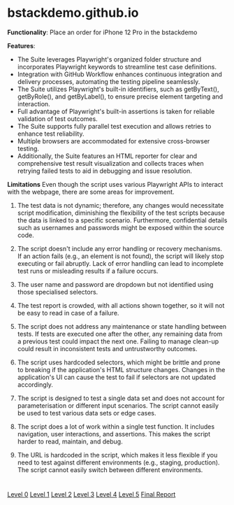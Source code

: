 # bstackdemo.github.io

**Functionality**: Place an order for iPhone 12 Pro in the bstackdemo

**Features**:
- The Suite leverages Playwright's organized folder structure and incorporates Playwright keywords to streamline test case definitions.
- Integration with GitHub Workflow enhances continuous integration and delivery processes, automating the testing pipeline seamlessly.
- The Suite utilizes Playwright's built-in identifiers, such as getByText(), getByRole(), and getByLabel(), to ensure precise element targeting and interaction.
- Full advantage of Playwright's built-in assertions is taken for reliable validation of test outcomes.
- The Suite supports fully parallel test execution and allows retries to enhance test reliability.
- Multiple browsers are accommodated for extensive cross-browser testing.
- Additionally, the Suite features an HTML reporter for clear and comprehensive test result visualization and collects traces when retrying failed tests to aid in debugging and issue resolution.

**Limitations**
Even though the script uses various Playwright APIs to interact with the webpage, there are some areas for improvement.
1. The test data is not dynamic; therefore, any changes would necessitate script modification, diminishing the flexibility of the test scripts because the data is linked to a specific scenario. Furthermore, confidential details such as usernames and passwords might be exposed within the source code.

2. The script doesn't include any error handling or recovery mechanisms. If an action fails (e.g., an element is not found), the script will likely stop executing or fail abruptly. Lack of error handling can lead to incomplete test runs or misleading results if a failure occurs.

3. The user name and password are dropdown but not identified using those specialised selectors.

4. The test report is crowded, with all actions shown together, so it will not be easy to read in case of a failure.

5. The script does not address any maintenance or state handling between tests. If tests are executed one after the other, any remaining data from a previous test could impact the next one. Failing to manage clean-up could result in inconsistent tests and untrustworthy outcomes.

6. The script uses hardcoded selectors, which might be brittle and prone to breaking if the application's HTML structure changes. Changes in the application's UI can cause the test to fail if selectors are not updated accordingly.

7. The script is designed to test a single data set and does not account for parameterisation or different input scenarios. The script cannot easily be used to test various data sets or edge cases.

8. The script does a lot of work within a single test function. It includes navigation, user interactions, and assertions. This makes the script harder to read, maintain, and debug.

9. The URL is hardcoded in the script, which makes it less flexible if you need to test against different environments (e.g., staging, production). The script cannot easily switch between different environments.
#
[Level 0](https://github.com/Cerosh/bstackdemo.github.io/tree/level.0)             [Level 1](https://github.com/Cerosh/bstackdemo.github.io/tree/level.1)   [Level 2](https://github.com/Cerosh/bstackdemo.github.io/tree/level.2)   [Level 3](https://github.com/Cerosh/bstackdemo.github.io/tree/level.3)   [Level 4](https://github.com/Cerosh/bstackdemo.github.io/tree/level.4)   [Level 5](https://github.com/Cerosh/bstackdemo.github.io/tree/level.5)   [Final Report](https://Cerosh.github.io/bstackdemo.github.io)
